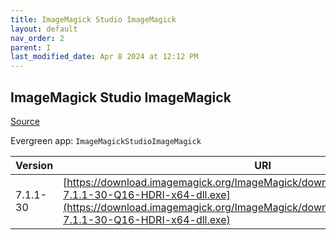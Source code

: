 ```yaml
---
title: ImageMagick Studio ImageMagick
layout: default
nav_order: 2
parent: I
last_modified_date: Apr 8 2024 at 12:12 PM
---
```


## ImageMagick Studio ImageMagick

[Source](https://imagemagick.org/)

Evergreen app: `ImageMagickStudioImageMagick`

| Version  | URI                                                                                                                                                                                                                  |
| -------- | -------------------------------------------------------------------------------------------------------------------------------------------------------------------------------------------------------------------- |
| 7.1.1-30 | [https://download.imagemagick.org/ImageMagick/download/binaries/ImageMagick-7.1.1-30-Q16-HDRI-x64-dll.exe](https://download.imagemagick.org/ImageMagick/download/binaries/ImageMagick-7.1.1-30-Q16-HDRI-x64-dll.exe) |
